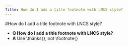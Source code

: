 ```yaml
---
Title: How do I add a title footnote with LNCS style?
---
```

#How do I add a title footnote with LNCS style?
- **Q How do I add a title footnote with LNCS style?**
- **A** Use \\thanks{}, not \\footnote{}

